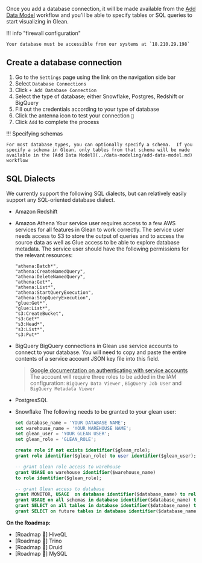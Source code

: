 Once you add a database connection, it will be made available from the [Add Data Model](../data-modeling/add-data-model.md) workflow and you'll be able to specify tables or SQL queries to start visualizing in Glean.

!!! info "firewall configuration"

    Your database must be accessible from our systems at `18.210.29.198`

## Create a database connection

1. Go to the `Settings` page using the link on the navigation side bar
2. Select `Database Connections`
3. Click `+ Add Database Connection`
4. Select the type of database; either Snowflake, Postgres, Redshift or BigQuery
5. Fill out the credentials according to your type of database
6. Click the antenna icon to test your connection `🗼`
7. Click `Add` to complete the process

!!! Specifying schemas

    For most database types, you can optionally specify a schema.  If you specify a schema in Glean, only tables from that schema will be made available in the [Add Data Model](../data-modeling/add-data-model.md)  workflow

## SQL Dialects

We currently support the following SQL dialects, but can relatively easily support any SQL-oriented database dialect.

- Amazon Redshift
- Amazon Athena
  Your service user requires access to a few AWS services for all features in Glean to work correctly. The service user needs access to S3 to store the output of queries and to access the source data as well as Glue access to be able to explore database metadata.
  The service user should have the following permissions for the relevant resources:
  ```
  "athena:Batch*",
  "athena:CreateNamedQuery",
  "athena:DeleteNamedQuery",
  "athena:Get*",
  "athena:List*",
  "athena:StartQueryExecution",
  "athena:StopQueryExecution",
  "glue:Get*",
  "glue:List*",
  "s3:CreateBucket",
  "s3:Get*"
  "s3:Head*",
  "s3:List*",
  "s3:Put*"
  ```
- BigQuery
  BigQuery connections in Glean use service accounts to connect to your database. You will need to copy and paste the entire contents of a service account JSON key file into this field.
  > [Google documentation on authenticating with service accounts](https://cloud.google.com/bigquery/docs/authentication/service-account-file)
  > The account will require three roles to be added in the IAM configuration: `BigQuery Data Viewer` , `BigQuery Job User` and `BigQuery Metadata Viewer`
- PostgresSQL
- Snowflake
  The following needs to be granted to your glean user:

  ```sql
  set database_name = 'YOUR DATABASE NAME';
  set warehouse_name = 'YOUR WAREHOUSE NAME';
  set glean_user = 'YOUR GLEAN USER';
  set glean_role = 'GLEAN_ROLE';

  create role if not exists identifier($glean_role);
  grant role identifier($glean_role) to user identifier($glean_user);

  -- grant Glean role access to warehouse
  grant USAGE on warehouse identifier($warehouse_name)
  to role identifier($glean_role);

  -- grant Glean access to database
  grant MONITOR, USAGE  on database identifier($database_name) to role identifier($glean_role);
  grant USAGE on all schemas in database identifier($database_name) to role identifier($glean_role);
  grant SELECT on all tables in database identifier($database_name) to role identifier($glean_role);
  grant SELECT on future tables in database identifier($database_name) to role identifier($glean_role);
  ```

**On the Roadmap:**

- [Roadmap 🚧] HiveQL
- [Roadmap 🚧] Trino
- [Roadmap 🚧] Druid
- [Roadmap 🚧] MySQL
